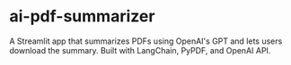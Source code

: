 # ai-pdf-summarizer
A Streamlit app that summarizes PDFs using OpenAI's GPT and lets users download the summary. Built with LangChain, PyPDF, and OpenAI API.
